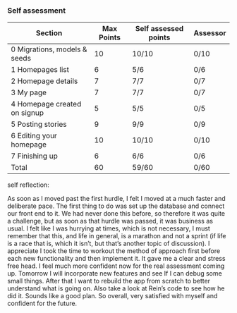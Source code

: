 ### Self assessment

| Section                      | Max Points | Self assessed points | Assessor |
| ---------------------------- | ---------- | -------------------- | -------- |
| 0 Migrations, models & seeds | 10         | 10/10                 | 0/10     |
| 1 Homepages list             | 6          | 5/6                  | 0/6      |
| 2 Homepage details           | 7          | 7/7                  | 0/7      |
| 3 My page                    | 7          | 7/7                  | 0/7      |
| 4 Homepage created on signup | 5          | 5/5                  | 0/5      |
| 5 Posting stories            | 9          | 9/9                  | 0/9      |
| 6 Editing your homepage      | 10         | 10/10                 | 0/10     |
| 7 Finishing up               | 6          | 6/6                  | 0/6      |
| Total                        | 60         | 59/60                 | 0/60     |

self reflection:

As soon as I moved past the first hurdle, I felt I moved at a much faster and deliberate pace. The first thing to do was set up the database and connect our front end to it. We had never done this before, so therefore it was quite a challenge, but as soon as that hurdle was passed, it was business as usual. I felt like I was hurrying at times, which is not necessary, I must remember that this, and life in general, is a marathon and not a sprint (if life is a race that is, which it isn’t, but that’s another topic of discussion). 
I appreciate I took the time to workout the method of approach first before each new functionality and then implement it. It gave me a clear and stress free head. I feel much more confident now for the real assessment coming up. Tomorrow I will incorporate new features and see If I can debug some small things. After that I want to rebuild the app from scratch to better understand what is going on. Also take a look at Rein’s code to see how he did it. 
Sounds like a good plan. 
So overall, very satisfied with myself and confident for the future. 
